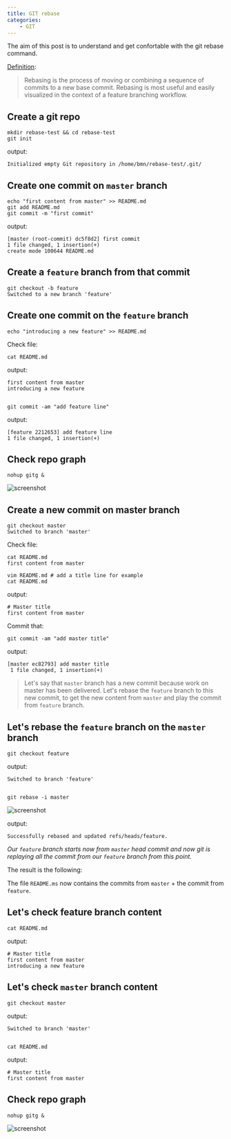 ```yaml
---
title: GIT rebase
categories:
    - GIT
---
```


The aim of this post is to understand and get confortable with the git rebase command.

[Definition](https://www.atlassian.com/git/tutorials/rewriting-history/git-rebase):

> Rebasing is the process of moving or combining a sequence of commits to a new base commit. Rebasing is most useful and easily visualized in the context of a feature branching workflow.
 
## Create a git repo

	mkdir rebase-test && cd rebase-test
	git init

output: 
 
	Initialized empty Git repository in /home/bmn/rebase-test/.git/

## Create one commit on `master` branch

	echo "first content from master" >> README.md
	git add README.md 
	git commit -m "first commit"

output:
	
	[master (root-commit) dc5f8d2] first commit
	1 file changed, 1 insertion(+)
	create mode 100644 README.md

## Create a `feature` branch from that commit

	git checkout -b feature
	Switched to a new branch 'feature'

## Create one commit on the `feature` branch

	echo "introducing a new feature" >> README.md

Check file:

	cat README.md

output:	 

	first content from master
	introducing a new feature


	git commit -am "add feature line"

output:
	
	[feature 2212653] add feature line
	1 file changed, 1 insertion(+)



## Check repo graph

	nohup gitg &

![screenshot](/images/git-rebase/graph1.png)

## Create a new commit on master branch

	git checkout master 
	Switched to branch 'master'

Check file:

	cat README.md 
	first content from master

	vim README.md # add a title line for example
	cat README.md

output:
	 
	# Master title
	first content from master

Commit that:

	git commit -am "add master title"

output:

	[master ec82793] add master title
	 1 file changed, 1 insertion(+)


>Let's say that `master` branch has a new commit because work on master has been delivered. Let's rebase the `feature` branch to this new commit, to get the new content from `master` and play the commit from `feature` branch.

## Let's rebase the `feature` branch on the `master` branch

	git checkout feature 

output:

	Switched to branch 'feature'


	git rebase -i master 

![screenshot](/images/git-rebase/rebase.png)


output:

	Successfully rebased and updated refs/heads/feature.


*Our `feature` branch starts now from `master` head commit and now git is replaying all the commit from our `feature` branch from this point.*

The result is the following:

The file `README.ms` now contains the commits from `master` + the commit from `feature`.

## Let's check feature branch content

	cat README.md 

output:

	# Master title
	first content from master
	introducing a new feature

## Let's check `master` branch content

	git checkout master 

output:

	Switched to branch 'master'


    cat README.md

output:

	# Master title
	first content from master

## Check repo graph

	nohup gitg &

![screenshot](/images/git-rebase/graph2.png)

